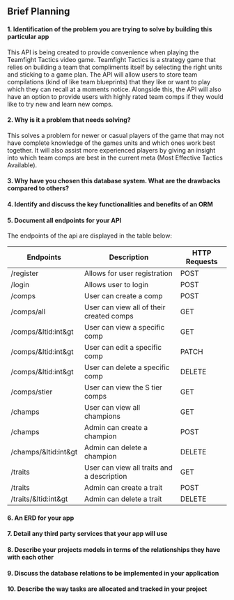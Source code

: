 ## Brief Planning

#### 1. Identification of the problem you are trying to solve by building this particular app

This API is being created to provide convenience when playing the Teamfight Tactics video game. Teamfight Tactics is a strategy game that relies on building a team that compliments itself by selecting the right units and sticking to a game plan. The API will allow users to store team compilations (kind of like team blueprints) that they like or want to play which they can recall at a moments notice. Alongside this, the API will also have an option to provide users with highly rated team comps if they would like to try new and learn new comps.

#### 2. Why is it a problem that needs solving?

This solves a problem for newer or casual players of the game that may not have complete knowledge of the games units and which ones work best together. It will also assist more experienced players by giving an insight into which team comps are best in the current meta (Most Effective Tactics Available). 

#### 3. Why have you chosen this database system. What are the drawbacks compared to others?

#### 4. Identify and discuss the key functionalities and benefits of an ORM

#### 5. Document all endpoints for your API

The endpoints of the api are displayed in the table below:  

| Endpoints      | Description | HTTP Requests |
| ---------      | ------------| ------------- |
| /register      | Allows for user registration | POST |
| /login         | Allows user to login | POST |
| /comps         | User can create a comp | POST |
| /comps/all     | User can view all of their created comps | GET |
| /comps/&ltid:int&gt| User can view a specific comp | GET |
| /comps/&ltid:int&gt| User can edit a specific comp | PATCH |
| /comps/&ltid:int&gt| User can delete a specific comp | DELETE |
| /comps/stier   | User can view the S tier comps | GET |
| /champs        | User can view all champions | GET |
| /champs        | Admin can create a champion | POST |
| /champs/&ltid:int&gt| Admin can delete a champion | DELETE |
| /traits        | User can view all traits and a description | GET |
| /traits        | Admin can create a trait | POST |
| /traits/&ltid:int&gt| Admin can delete a trait | DELETE |

#### 6. An ERD for your app

#### 7. Detail any third party services that your app will use

#### 8. Describe your projects models in terms of the relationships they have with each other

#### 9.	Discuss the database relations to be implemented in your application

#### 10.	Describe the way tasks are allocated and tracked in your project